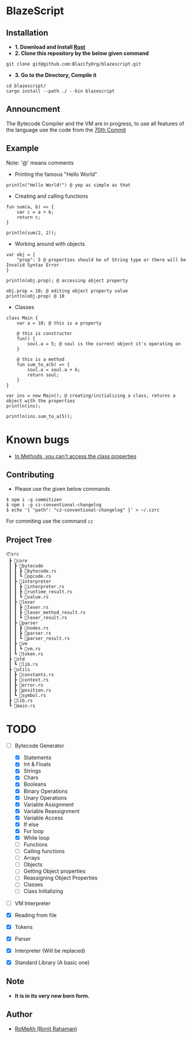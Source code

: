 # BlazeScript

## Installation

- **1. Download and Install [Rust](https://www.rust-lang.org/tools/install)**
- **2. Clone this repository by the below given command**

```console
git clone git@github.com:BlazifyOrg/blazescript.git
```

- **3. Go to the Directory, Compile it**

```console
cd blazescript/
cargo install --path ./ --bin blazescript
```

## Announcment

The Bytecode Compiler and the VM are in progress, to use all features of the language use the code from the [70th Commit](https://github.com/BlazifyOrg/blazescript/commit/a2e2186bec75bc05a86ebd3192fa9d931475cb80)

## Example

Note: '@' means comments

- Printing the famous "Hello World"

```bzs
println("Hello World!") @ yep as simple as that
```

- Creating and calling functions

```bzs
fun sum(a, b) => {
    var c = a + b;
    return c;
}

println(sum(2, 2));
```

- Working around with objects

```bzs
var obj = {
    "prop": 5 @ properties should be of String type or there will be Invalid Syntax Error
}

println(obj.prop); @ accessing object property

obj.prop = 10; @ editing object property value
println(obj.prop) @ 10
```

- Classes

```bzs
class Main {
    var a = 10; @ this is a property

    @ this is constructor
    fun() {
        soul.a = 5; @ soul is the current object it's operating on
    }

    @ this is a method
    fun sum_to_a(b) => {
        soul.a = soul.a + b;
        return soul;
    }
}

var ins = new Main(); @ creating/initializing a class, returns a object with the properties
println(ins);

println(ins.sum_to_a(5));
```

# Known bugs

- [In Methods, you can't access the class properties](https://github.com/BlazifyOrg/blazescript/issues/2)

## Contributing

- Please use the given below commands

```shell
$ npm i -g commitizen
$ npm i -g cz-conventional-changelog
$ echo '{ "path": "cz-conventional-changelog" }' > ~/.czrc
```

For commiting use the command `cz`

## Project Tree

```
📦src
 ┣ 📂core
 ┃ ┣ 📂bytecode
 ┃ ┃ ┣ 📜bytecode.rs
 ┃ ┃ ┗ 📜opcode.rs
 ┃ ┣ 📂interpreter
 ┃ ┃ ┣ 📜interpreter.rs
 ┃ ┃ ┣ 📜runtime_result.rs
 ┃ ┃ ┗ 📜value.rs
 ┃ ┣ 📂lexer
 ┃ ┃ ┣ 📜lexer.rs
 ┃ ┃ ┣ 📜lexer_method_result.rs
 ┃ ┃ ┗ 📜lexer_result.rs
 ┃ ┣ 📂parser
 ┃ ┃ ┣ 📜nodes.rs
 ┃ ┃ ┣ 📜parser.rs
 ┃ ┃ ┗ 📜parser_result.rs
 ┃ ┣ 📂vm
 ┃ ┃ ┗ 📜vm.rs
 ┃ ┗ 📜token.rs
 ┣ 📂std
 ┃ ┗ 📜lib.rs
 ┣ 📂utils
 ┃ ┣ 📜constants.rs
 ┃ ┣ 📜context.rs
 ┃ ┣ 📜error.rs
 ┃ ┣ 📜position.rs
 ┃ ┗ 📜symbol.rs
 ┣ 📜lib.rs
 ┗ 📜main.rs
```

# TODO

- [ ] Bytecode Generator

  - [x] Statements
  - [x] Int & Floats
  - [x] Strings
  - [x] Chars
  - [x] Booleans
  - [x] Binary Operations
  - [x] Unary Operations
  - [x] Variable Assignment
  - [x] Variable Reassignment
  - [x] Variable Access
  - [x] If else
  - [x] For loop
  - [x] While loop
  - [ ] Functions
  - [ ] Calling functions
  - [ ] Arrays
  - [ ] Objects
  - [ ] Getting Object properties
  - [ ] Reassigning Object Properties
  - [ ] Classes
  - [ ] Class Initializing

- [ ] VM Interpreter

- [x] Reading from file
- [x] Tokens
- [x] Parser
- [x] Interpreter (Will be replaced)
- [x] Standard Library (A basic one)

## Note

- **It is in its very new born form.**

## Author

- [RoMeAh (Ronit Rahaman)](https://github.com/RoMeAh)
